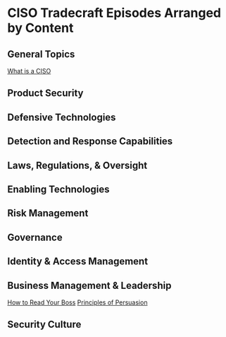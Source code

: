 # CISO Tradecraft Episodes Arranged by Content

## General Topics
[What is a CISO](https://cisotradecraft.podbean.com/e/ciso-tradecraft-what-is-a-ciso/)

## Product Security
## Defensive Technologies
## Detection and Response Capabilities
## Laws, Regulations, & Oversight
## Enabling Technologies
## Risk Management
## Governance
## Identity & Access Management
## Business Management & Leadership
[How to Read Your Boss](https://cisotradecraft.podbean.com/e/ciso-tradecraft-change-the-way-you-persuade/)
[Principles of Persuasion](https://cisotradecraft.podbean.com/e/ciso-tradecraft-principles-of-persuasion/)

## Security Culture
